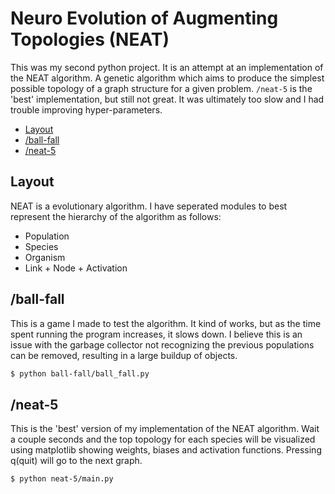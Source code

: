 # Neuro Evolution of Augmenting Topologies (NEAT)
This was my second python project. It is an attempt at an implementation of the NEAT algorithm. A genetic algorithm which aims to produce the simplest possible topology of a graph structure for a given problem.
`/neat-5` is the 'best' implementation, but still not great. It was ultimately too slow and I had trouble improving hyper-parameters.

* [Layout](#layout)
* [/ball-fall](#/ball-fall)
* [/neat-5](#/neat-5)

## Layout
NEAT is a evolutionary algorithm. I have seperated modules to best represent the hierarchy of the algorithm as follows:
- Population
- Species
- Organism
- Link + Node + Activation

## /ball-fall
This is a game I made to test the algorithm. It kind of works, but as the time spent running the program increases, it slows down. I believe this is an issue with the garbage collector not recognizing the previous populations can be removed, resulting in a large buildup of objects.

```bash
$ python ball-fall/ball_fall.py
```

## /neat-5
This is the 'best' version of my implementation of the NEAT algorithm.  Wait a couple seconds and the top topology for each species will be visualized using matplotlib showing weights, biases and activation functions. Pressing q(quit) will go to the next graph.

```bash
$ python neat-5/main.py
```
